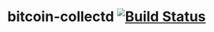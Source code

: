 # bitcoin-collectd [![Build Status](https://travis-ci.org/hawkingrei/bitcoin-collectd.svg?branch=master)](https://travis-ci.org/hawkingrei/bitcoin-collectd)
